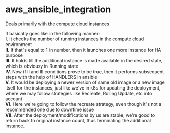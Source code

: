 # aws_ansible_integration
Deals primarily with the compute cloud instances <br/>

It basically goes like in the following manner:<br/>
<b>I.</b> It checks the number of running instances in the compute cloud environment<br/>
<b>II.</b>  If that's equal to 1 in number, then it launches one more instance for HA purpose<br/>
<b>III.</b>  It holds till the additional instance is made available in the desired state, which is obviousy in Running state<br/>
<b>IV.</b>  Now if II and III conditions prove to be true, then it performs subsequent steps with the help of HANDLERS in ansible<br/>
<b>V.</b>  It would be deploying a newer version of same old image or a new image itself for the instances, just like we've in k8s for updating the deployment, where we may follow strategies like Recreate, Rolling Update, etc into account<br/>
<b>VI.</b>  Here we're going to follow the recreate strategy, even though it's not a recommended one due to downtime issue<br/>
<b>VII.</b>  After the deployment/modifications by us are stable, we're good to return back to original instance count, thus terminating the additional instance.<br/>
